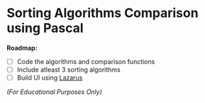 # Sorting Algorithms Comparison using Pascal

**Roadmap:**
- [ ] Code the algorithms and comparison functions
- [ ] Include atleast 3 sorting algorithms
- [ ] Build UI using [Lazarus](https://www.lazarus-ide.org/)

_(For Educational Purposes Only)_
